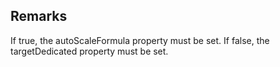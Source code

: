 ## Remarks  
 If true, the autoScaleFormula property must be set. If false, the             targetDedicated property must be set.
